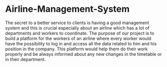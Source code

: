 # Airline-Management-System
The secret to a better service to clients is having a good management system and this is crucial especially about an airline which has a lot of departments and workers to coordinate. The purpose of our project is to build a platform for the workers of an airline where every worker would have the possibility to log in and access all the data related to him and his position in the company. This platform would help them do their work properly and be always informed about any new changes in the timetable or in their department.

